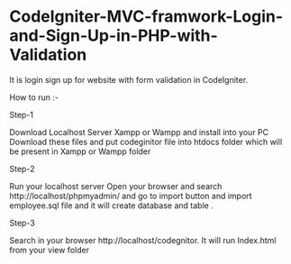 # CodeIgniter-MVC-framwork-Login-and-Sign-Up-in-PHP-with-Validation

It is login sign up for website with form validation in CodeIgniter. 

How to run :-

Step-1

Download  Localhost Server Xampp or Wampp and install into your PC
Download these files and put codeginitor file into htdocs folder which will be present in Xampp or Wampp folder 

Step-2 

Run your localhost server Open your browser and search http://localhost/phpmyadmin/ and go to import button and import employee.sql file and it will create database and table .

Step-3 

Search in your browser http://localhost/codegnitor. It will run Index.html from your view folder
